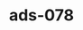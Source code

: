---
categories:
- ads_category-11
- ads_category-3
- ads_category-19
tags:
- ads_tag-16
- ads_tag-15
- ads_tag-10
- ads_tag-12
- ads_tag-19
- ads_tag-4
- ads_tag-14
title: ads-078
---